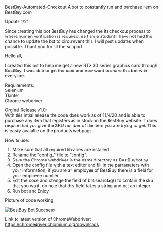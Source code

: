  BestBuy-Automated-Checkout
A bot to constantly run and purchase item on BestBuy.com

Update 1/21

Since creating this bot BestBuy has changed the its checkout process to where human verification is required, as I am a student I have not had the chance to update the bot to circumvent this. I will post updates when possible. Thank you for all the support.

Hello all,

I created this bot to help me get a new RTX 30 series graphics card through BestBuy. I was able to get the card and now want to share this bot with everyone.

Requirements:\
 Selenium\
 Tkinter\
 Chrome webdriver
 
Orginal Release v1.0:\
With this intial release the code does work as of 11/4/20 and is able to purchase any item that registers as in stock on the BestBuy website. It does require that you give the SKU number of the item you are trying to get. This is easily avaialbe on the products webpage.
  
  
How to use:

1) Make sure that all required libraries are installed.
2) Rename the "config_" file to "config".
3) Save the Chrome webdriver in the same directory as BestBuybot.py
4) Open the config file with a text editor and fill in the parrameters with your information, if you are an employee of BestBuy there    is a field for your employee number.
5) Edit the code and change the field of bot.searctag() to contain the sku that you want, do note that this field takes a string and    not an integer. 
6) Run bot and Enjoy

Picture of code working:

![BestBuy Bot Succsess](https://user-images.githubusercontent.com/55165705/98168055-df014300-1e9e-11eb-9eeb-f8911be903d2.JPG)


Link to latest version of ChromeWebdriver:
https://chromedriver.chromium.org/downloads
